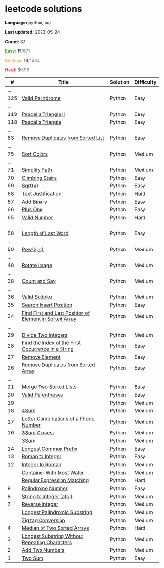 # leetcode solutions

**Language:** python, sql

**Last updated:** 2023-05-24

**Count:** 37

<span style="color:green">Easy:</span> 19<span style="color:grey">/671</span>

<span style="color:orange">Medium:</span> 16<span style="color:grey">/1434</span>

<span style="color:red">Hard:</span> 3<span style="color:grey">/596</span>

| #   | Title                                                                                                                                            | Solution | Difficulty |
|-----|--------------------------------------------------------------------------------------------------------------------------------------------------|----------|------------|
| ... |                                                                                                                                                  |          |            |
| 125  | [Valid Palindrome](https://leetcode.com/problems/valid-palindrome/)                                                                             | Python   | Easy       |
| ... |                                                                                                                                                  |          |            |
| 119 | [Pascal's Triangle II](https://leetcode.com/problems/pascals-triangle-ii/)                                                                       | Python   | Easy       |
| 118 | [Pascal's Triangle](https://leetcode.com/problems/pascals-triangle/)                                                                             | Python   | Easy       |
| ... |                                                                                                                                                  |          |            |
| 83  | [Remove Duplicates from Sorted List](https://leetcode.com/problems/remove-duplicates-from-sorted-list/)                                          | Python   | Easy       |
| ... |                                                                                                                                                  |          |            |
| 75  | [Sort Colors](https://leetcode.com/problems/sort-colors/)                                                                                        | Python   | Medium     |
| ... |                                                                                                                                                  |          |            |
| 71  | [Simplify Path](https://leetcode.com/problems/simplify-path/)                                                                                    | Python   | Medium     |
| 70  | [Climbing Stairs](https://leetcode.com/problems/climbing-stairs/)                                                                                | Python   | Easy       |
| 69  | [Sqrt(x)](https://leetcode.com/problems/sqrtx/)                                                                                                  | Python   | Easy       |
| 68  | [Text Justification](https://leetcode.com/problems/text-justification/)                                                                          | Python   | Hard       |
| 67  | [Add Binary](https://leetcode.com/problems/add-binary/)                                                                                          | Python   | Easy       |
| 66  | [Plus One](https://leetcode.com/problems/plus-one/)                                                                                              | Python   | Easy       |
| 65  | [Valid Number](https://leetcode.com/problems/valid-number/)                                                                                      | Python   | Hard       |
| ... |                                                                                                                                                  |          |            |
| 58  | [Length of Last Word](https://leetcode.com/problems/length-of-last-word/)                                                                        | Python   | Easy       |
| ... |                                                                                                                                                  |          |            |
| 50  | [Pow(x, n)](https://leetcode.com/problems/powx-n/)                                                                                               | Python   | Medium     |
| ... |                                                                                                                                                  |          |            |
| 48  | [Rotate Image](https://leetcode.com/problems/rotate-image/)                                                                                      | Python   | Medium     |
| ... |                                                                                                                                                  |          |            |
| 38  | [Count and Say](https://leetcode.com/problems/count-and-say/)                                                                                    | Python   | Medium     |
| ... |                                                                                                                                                  |          |            |
| 36  | [Valid Sudoku](https://leetcode.com/problems/valid-sudoku/)                                                                                      | Python   | Medium     |
| 35  | [Search Insert Position](https://leetcode.com/problems/search-insert-position/)                                                                  | Python   | Easy       |
| 34  | [Find First and Last Position of Element in Sorted Array](https://leetcode.com/problems/find-first-and-last-position-of-element-in-sorted-array/) | Python   | Medium     |
| ... |                                                                                                                                                  |          |            |
| 29  | [Divide Two Integers](https://leetcode.com/problems/divide-two-integers/)                                                                        | Python   | Medium     |
| 28  | [Find the Index of the First Occurrence in a String](https://leetcode.com/problems/find-the-index-of-the-first-occurrence-in-a-string/)          | Python   | Easy       |
| 27  | [Remove Element](https://leetcode.com/problems/remove-element/)                                                                                  | Python   | Easy       |
| 26  | [Remove Duplicates from Sorted Array](https://leetcode.com/problems/remove-duplicates-from-sorted-array/)                                        | Python   | Easy       |
| ... |                                                                                                                                                  |          |            |
| 21  | [Merge Two Sorted Lists](https://leetcode.com/problems/merge-two-sorted-lists/)                                                                  | Python   | Easy       |
| 20  | [Valid Parentheses](https://leetcode.com/problems/valid-parentheses/)                                                                            | Python   | Easy       |
| 19  |                                                                                                                                                  | Python   | Medium     |
| 18  | [4Sum](https://leetcode.com/problems/4sum/)                                                                                                      | Python   | Medium     |
| 17  | [Letter Combinations of a Phone Number](https://leetcode.com/problems/letter-combinations-of-a-phone-number/)                                    | Python   | Medium     |
| 16  | [3Sum Closest](https://leetcode.com/problems/3sum-closest/)                                                                                      | Python   | Medium     |
|     | [3Sum](https://leetcode.com/problems/3sum/)                                                                                                      | Python   | Medium     |
| 14  | [Longest Common Prefix](https://leetcode.com/problems/longest-common-prefix/)                                                                    | Python   | Easy       |
| 13  | [Roman to Integer](https://leetcode.com/problems/roman-to-integer/)                                                                              | Python   | Easy       |
| 12  | [Integer to Roman](https://leetcode.com/problems/integer-to-roman/)                                                                              | Python   | Medium     |
|     | [Container With Most Water](https://leetcode.com/problems/container-with-most-water/)                                                            | Python   | Medium     |
|     | [Regular Expression Matching](https://leetcode.com/problems/regular-expression-matching/)                                                        | Python   | Hard       |
| 9   | [Palindrome Number](https://leetcode.com/problems/palindrome-number/)                                                                            | Python   | Easy       |
| 8   | [String to Integer (atoi)](https://leetcode.com/problems/string-to-integer-atoi/)                                                                | Python   | Medium     |
| 7   | [Reverse Integer](https://leetcode.com/problems/reverse-integer/)                                                                                | Python   | Medium     |
|     | [Longest Palindromic Substring](https://leetcode.com/problems/longest-palindromic-substring/)                                                    | Python   | Medium     |
|     | [Zigzag Conversion](https://leetcode.com/problems/zigzag-conversion/)                                                                            | Python   | Medium     |
| 4   | [Median of Two Sorted Arrays](https://leetcode.com/problems/median-of-two-sorted-arrays/)                                                        | Python   | Hard       |
| 3   | [Longest Substring Without Repeating Characters](https://leetcode.com/problems/longest-substring-without-repeating-characters/)                  | Python   | Medium     |
| 2   | [Add Two Numbers](https://leetcode.com/problems/add-two-numbers/)                                                                                | Python   | Medium     |
| 1   | [Two Sum](https://leetcode.com/problems/two-sum/)                                                                                                | Python   | Easy       |








